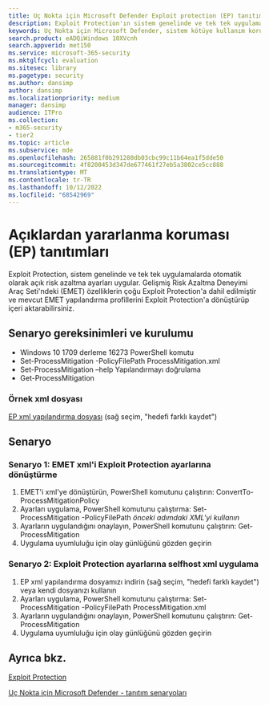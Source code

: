 ```yaml
---
title: Uç Nokta için Microsoft Defender Exploit protection (EP) tanıtımları
description: Exploit Protection'ın sistem genelinde ve tek tek uygulamalarda birçok kötüye kullanım azaltma ayarlarını otomatik olarak nasıl uyguladığını görün.
keywords: Uç Nokta için Microsoft Defender, sistem kötüye kullanım koruması, Gelişmiş Risk Azaltma Deneyimi Araç Seti (EMET), tanıtım
search.product: eADQiWindows 10XVcnh
search.appverid: met150
ms.service: microsoft-365-security
ms.mktglfcycl: evaluation
ms.sitesec: library
ms.pagetype: security
ms.author: dansimp
author: dansimp
ms.localizationpriority: medium
manager: dansimp
audience: ITPro
ms.collection:
- m365-security
- tier2
ms.topic: article
ms.subservice: mde
ms.openlocfilehash: 265881f0b291280db03cbc99c11b64ea1f5dde50
ms.sourcegitcommit: 4f8200453d347de677461f27eb5a3802ce5cc888
ms.translationtype: MT
ms.contentlocale: tr-TR
ms.lasthandoff: 10/12/2022
ms.locfileid: "68542969"
---
```

<!--- v-jweston resumes authorship and ms.authorship appx April-May 2023 ---> 

# <a name="exploit-protection-ep-demonstrations"></a>Açıklardan yararlanma koruması (EP) tanıtımları

Exploit Protection, sistem genelinde ve tek tek uygulamalarda otomatik olarak açık risk azaltma ayarları uygular. Gelişmiş Risk Azaltma Deneyimi Araç Seti'ndeki (EMET) özelliklerin çoğu Exploit Protection'a dahil edilmiştir ve mevcut EMET yapılandırma profillerini Exploit Protection'a dönüştürüp içeri aktarabilirsiniz.

## <a name="scenario-requirements-and-setup"></a>Senaryo gereksinimleri ve kurulumu

- Windows 10 1709 derleme 16273 PowerShell komutu
- Set-ProcessMitigation -PolicyFilePath ProcessMitigation.xml
- Set-ProcessMitigation –help Yapılandırmayı doğrulama
- Get-ProcessMitigation

### <a name="sample-xml-file"></a>Örnek xml dosyası

[EP xml yapılandırma dosyası](https://demo.wd.microsoft.com/Content/ProcessMitigation.xml?) (sağ seçim, "hedefi farklı kaydet")

## <a name="scenario"></a>Senaryo

### <a name="scenario-1-convert-emet-xml-to-exploit-protection-settings"></a>Senaryo 1: EMET xml'i Exploit Protection ayarlarına dönüştürme

1. EMET'i xml'ye dönüştürün, PowerShell komutunu çalıştırın: ConvertTo-ProcessMitigationPolicy
2. Ayarları uygulama, PowerShell komutunu çalıştırma: Set-ProcessMitigation -PolicyFilePath *önceki adımdaki XML'yi kullanın*
3. Ayarların uygulandığını onaylayın, PowerShell komutunu çalıştırın: Get-ProcessMitigation
4. Uygulama uyumluluğu için olay günlüğünü gözden geçirin

### <a name="scenario-2-apply-selfhost-xml-to-exploit-protection-settings"></a>Senaryo 2: Exploit Protection ayarlarına selfhost xml uygulama

1. EP xml yapılandırma dosyamızı indirin (sağ seçim, "hedefi farklı kaydet") veya kendi dosyanızı kullanın
2. Ayarları uygulama, PowerShell komutunu çalıştırma: Set-ProcessMitigation -PolicyFilePath ProcessMitigation.xml
3. Ayarların uygulandığını onaylayın, PowerShell komutunu çalıştırın: Get-ProcessMitigation
4. Uygulama uyumluluğu için olay günlüğünü gözden geçirin

## <a name="see-also"></a>Ayrıca bkz.

[Exploit Protection](/windows/threat-protection/windows-defender-exploit-guard/exploit-protection-exploit-guard?ocid=wd-av-demo-ep-bottom)

[Uç Nokta için Microsoft Defender - tanıtım senaryoları](defender-endpoint-demonstrations.md)
